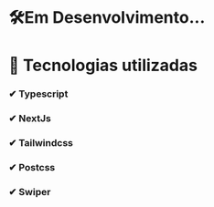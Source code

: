 # 🛠Em Desenvolvimento...
# 🚀 Tecnologias utilizadas
### ✔ Typescript
### ✔ NextJs
### ✔ Tailwindcss
### ✔ Postcss
### ✔ Swiper
